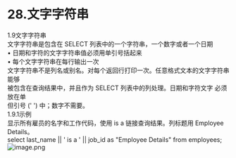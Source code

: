 # 28.文字字符串

1.9文字字符串<br />文字字符串是包含在 SELECT 列表中的一个字符串，一个数字或者一个日期<br />• 日期和字符的文字字符串值必须用单引号括起来<br />• 每个文字字符串在每行输出一次<br />文字字符串不是列名或别名。对每个返回行打印一次。任意格式文本的文字字符串能够<br />被包含在查询结果中，并且作为 SELECT 列表中的列处理。日期和字符文字 必须 放在单<br />但引号 (' ') 中；数字不需要。<br />1.9.1示例<br />显示所有雇员的名字和工作代码，使用 is a 链接查询结果。列标题用 Employee Details。<br />select last_name || ' is a ' || job_id as "Employee Details" from employees;<br />![image.png](https://cdn.nlark.com/yuque/0/2019/png/349894/1560997544145-7e432ce5-4d4f-4b3e-b9f3-8be58abf940f.png#align=left&display=inline&height=227&name=image.png&originHeight=453&originWidth=274&size=139902&status=done&width=137)
